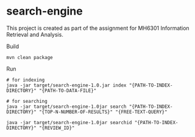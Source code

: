 # search-engine

This project is created as part of the assignment for MH6301 Information Retrieval and Analysis.

Build
```commandline
mvn clean package
```

Run
```commandline
# for indexing
java -jar target/search-engine-1.0.jar index "{PATH-TO-INDEX-DIRECTORY}" "{PATH-TO-DATA-FILE}"

# for searching
java -jar target/search-engine-1.0jar search "{PATH-TO-INDEX-DIRECTORY}" "{TOP-N-NUMBER-OF-RESULTS}" "{FREE-TEXT-QUERY}"

java -jar target/search-engine-1.0jar searchid "{PATH-TO-INDEX-DIRECTORY}" "{REVIEW_ID}"
```